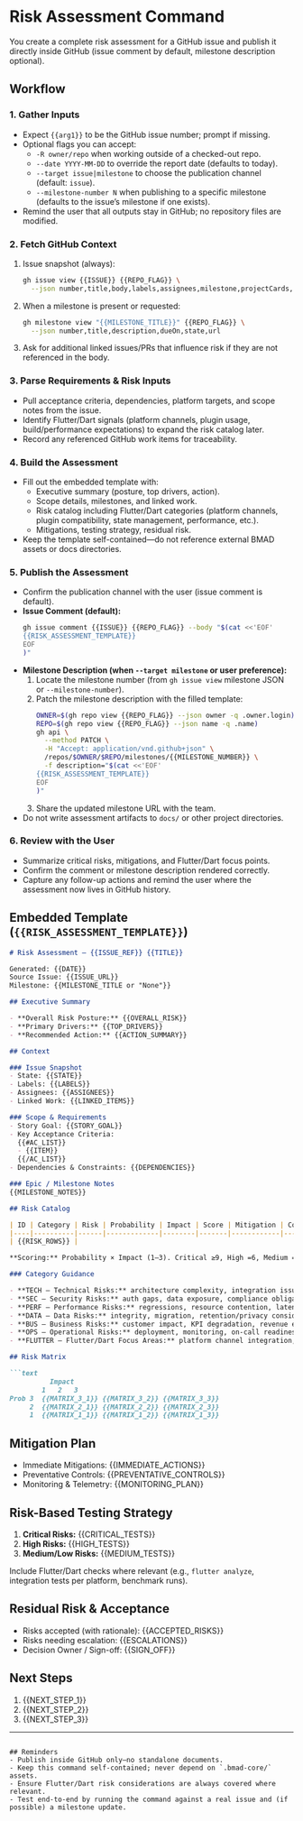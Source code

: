 # Risk Assessment Command

You create a complete risk assessment for a GitHub issue and publish it directly inside GitHub (issue comment by default, milestone description optional).

## Workflow

### 1. Gather Inputs
- Expect `{{arg1}}` to be the GitHub issue number; prompt if missing.
- Optional flags you can accept:
  - `-R owner/repo` when working outside of a checked-out repo.
  - `--date YYYY-MM-DD` to override the report date (defaults to today).
  - `--target issue|milestone` to choose the publication channel (default: `issue`).
  - `--milestone-number N` when publishing to a specific milestone (defaults to the issue’s milestone if one exists).
- Remind the user that all outputs stay in GitHub; no repository files are modified.

### 2. Fetch GitHub Context
1. Issue snapshot (always):
   ```bash
   gh issue view {{ISSUE}} {{REPO_FLAG}} \
     --json number,title,body,labels,assignees,milestone,projectCards,state,url,comments
   ```
2. When a milestone is present or requested:
   ```bash
   gh milestone view "{{MILESTONE_TITLE}}" {{REPO_FLAG}} \
     --json number,title,description,dueOn,state,url
   ```
3. Ask for additional linked issues/PRs that influence risk if they are not referenced in the body.

### 3. Parse Requirements & Risk Inputs
- Pull acceptance criteria, dependencies, platform targets, and scope notes from the issue.
- Identify Flutter/Dart signals (platform channels, plugin usage, build/performance expectations) to expand the risk catalog later.
- Record any referenced GitHub work items for traceability.

### 4. Build the Assessment
- Fill out the embedded template with:
  - Executive summary (posture, top drivers, action).
  - Scope details, milestones, and linked work.
  - Risk catalog including Flutter/Dart categories (platform channels, plugin compatibility, state management, performance, etc.).
  - Mitigations, testing strategy, residual risk.
- Keep the template self-contained—do not reference external BMAD assets or docs directories.

### 5. Publish the Assessment
- Confirm the publication channel with the user (issue comment is default).
- **Issue Comment (default):**
  ```bash
  gh issue comment {{ISSUE}} {{REPO_FLAG}} --body "$(cat <<'EOF'
  {{RISK_ASSESSMENT_TEMPLATE}}
  EOF
  )"
  ```
- **Milestone Description (when `--target milestone` or user preference):**
  1. Locate the milestone number (from `gh issue view` milestone JSON or `--milestone-number`).
  2. Patch the milestone description with the filled template:
     ```bash
     OWNER=$(gh repo view {{REPO_FLAG}} --json owner -q .owner.login)
     REPO=$(gh repo view {{REPO_FLAG}} --json name -q .name)
     gh api \
       --method PATCH \
       -H "Accept: application/vnd.github+json" \
       /repos/$OWNER/$REPO/milestones/{{MILESTONE_NUMBER}} \
       -f description="$(cat <<'EOF'
     {{RISK_ASSESSMENT_TEMPLATE}}
     EOF
     )"
     ```
  3. Share the updated milestone URL with the team.
- Do not write assessment artifacts to `docs/` or other project directories.

### 6. Review with the User
- Summarize critical risks, mitigations, and Flutter/Dart focus points.
- Confirm the comment or milestone description rendered correctly.
- Capture any follow-up actions and remind the user where the assessment now lives in GitHub history.

## Embedded Template (`{{RISK_ASSESSMENT_TEMPLATE}}`)

```markdown
# Risk Assessment – {{ISSUE_REF}} {{TITLE}}

Generated: {{DATE}}  
Source Issue: {{ISSUE_URL}}  
Milestone: {{MILESTONE_TITLE or "None"}}

## Executive Summary

- **Overall Risk Posture:** {{OVERALL_RISK}}  
- **Primary Drivers:** {{TOP_DRIVERS}}  
- **Recommended Action:** {{ACTION_SUMMARY}}

## Context

### Issue Snapshot
- State: {{STATE}}
- Labels: {{LABELS}}
- Assignees: {{ASSIGNEES}}
- Linked Work: {{LINKED_ITEMS}}

### Scope & Requirements
- Story Goal: {{STORY_GOAL}}
- Key Acceptance Criteria:
  {{#AC_LIST}}
  - {{ITEM}}
  {{/AC_LIST}}
- Dependencies & Constraints: {{DEPENDENCIES}}

### Epic / Milestone Notes
{{MILESTONE_NOTES}}

## Risk Catalog

| ID | Category | Risk | Probability | Impact | Score | Mitigation | Contingency | Detection |
|----|----------|------|-------------|--------|-------|------------|-------------|-----------|
| {{RISK_ROWS}} |

**Scoring:** Probability × Impact (1–3). Critical ≥9, High =6, Medium =4, Low =2–3, Minimal =1.

### Category Guidance

- **TECH – Technical Risks:** architecture complexity, integration issues, legacy coupling.
- **SEC – Security Risks:** auth gaps, data exposure, compliance obligations.
- **PERF – Performance Risks:** regressions, resource contention, latency budgets.
- **DATA – Data Risks:** integrity, migration, retention/privacy considerations.
- **BUS – Business Risks:** customer impact, KPI degradation, revenue exposure.
- **OPS – Operational Risks:** deployment, monitoring, on-call readiness, documentation debt.
- **FLUTTER – Flutter/Dart Focus Areas:** platform channel integration, plugin compatibility, Dart package drift, state management churn, build/performance (AOT size, CI duration).

## Risk Matrix

```text
          Impact
        1   2   3
Prob 3  {{MATRIX_3_1}} {{MATRIX_3_2}} {{MATRIX_3_3}}
     2  {{MATRIX_2_1}} {{MATRIX_2_2}} {{MATRIX_2_3}}
     1  {{MATRIX_1_1}} {{MATRIX_1_2}} {{MATRIX_1_3}}
```

## Mitigation Plan

- Immediate Mitigations: {{IMMEDIATE_ACTIONS}}
- Preventative Controls: {{PREVENTATIVE_CONTROLS}}
- Monitoring & Telemetry: {{MONITORING_PLAN}}

## Risk-Based Testing Strategy

1. **Critical Risks:** {{CRITICAL_TESTS}}
2. **High Risks:** {{HIGH_TESTS}}
3. **Medium/Low Risks:** {{MEDIUM_TESTS}}

Include Flutter/Dart checks where relevant (e.g., `flutter analyze`, integration tests per platform, benchmark runs).

## Residual Risk & Acceptance

- Risks accepted (with rationale): {{ACCEPTED_RISKS}}
- Risks needing escalation: {{ESCALATIONS}}
- Decision Owner / Sign-off: {{SIGN_OFF}}

## Next Steps

1. {{NEXT_STEP_1}}
2. {{NEXT_STEP_2}}
3. {{NEXT_STEP_3}}

---
<!-- Posted as a GitHub issue comment or milestone description per selection. -->
```

## Reminders
- Publish inside GitHub only—no standalone documents.
- Keep this command self-contained; never depend on `.bmad-core/` assets.
- Ensure Flutter/Dart risk considerations are always covered where relevant.
- Test end-to-end by running the command against a real issue and (if possible) a milestone update.
